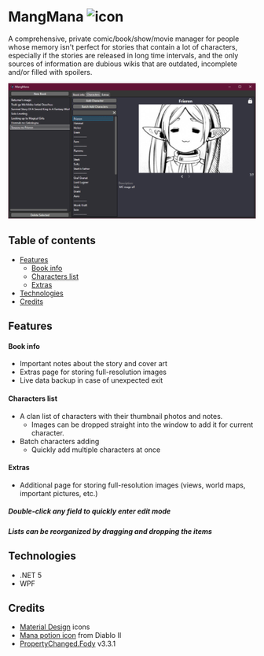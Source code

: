 # MangMana ![icon](MangMana/supermana.ico)
A comprehensive, private comic/book/show/movie manager for people whose memory isn't perfect for stories that contain a lot of characters, especially if the stories are released in long time intervals, and the only sources of information are dubious wikis that are outdated, incomplete and/or filled with spoilers.

![sample](sample1.png)

## Table of contents
 - [Features](#features)
   - [Book info](#book-info)
   - [Characters list](#characters-list)
   - [Extras](#extras)
 - [Technologies](#technologies)
 - [Credits](#credits)

## Features
#### Book info
 - Important notes about the story and cover art
 - Extras page for storing full-resolution images
 - Live data backup in case of unexpected exit

#### Characters list
 - A clan list of characters with their thumbnail photos and notes.
   - Images can be dropped straight into the window to add it for current character.
 - Batch characters adding
   - Quickly add multiple characters at once

#### Extras
 - Additional page for storing full-resolution images (views, world maps, important pictures, etc.)

##### Double-click any field to quickly enter edit mode
##### Lists can be reorganized by dragging and dropping the items

## Technologies
 - .NET 5
 - WPF

## Credits
 - [Material Design](https://material.io/resources/icons) icons
 - [Mana potion icon](https://diablo-archive.fandom.com/wiki/File:Supermana.gif) from Diablo II
 - [PropertyChanged.Fody](https://github.com/Fody/PropertyChanged) v3.3.1

